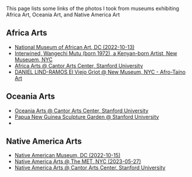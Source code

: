 
This page lists some links of the photos I took from museums exhibiting Africa Art, Oceania Art, and Native America Art
## Africa Arts
* [National Museum of African Art, DC (2022-10-13)](https://photos.app.goo.gl/nASLMfMz8mphLtY76)
* [Interwined, Wangechi Mutu (born 1972), a Kenyan-born Artist, New Museuem, NYC](https://photos.app.goo.gl/JRSqBzhUFpmqej2m8)
* [Africa Arts @ Cantor Arts Center, Stanford University](https://photos.app.goo.gl/S9jkUDQLQ6HmySVn9)
* [DANIEL LIND-RAMOS El Viejo Griot @ New Museum, NYC - Afro-Taíno Art](https://photos.app.goo.gl/scEkkjxPxXiKgRQt5)

## Oceania Arts
* [Oceania Arts @ Cantor Arts Center, Stanford University](https://photos.app.goo.gl/gKNrzmYmQknoPzpW8)
* [Papua New Guinea Sculpture Garden @ Stanford University](https://photos.app.goo.gl/u4uq7gKx9Ykkdjtf7)
* 
## Native America Arts
* [Native American Museum, DC (2022-10-15)](https://photos.app.goo.gl/3kaV74RzEwgcXdFz5)
* [Native America Arts @ The MET, NYC (2023-05-27)](https://photos.app.goo.gl/i8YMPP1mgYHzRBkd8)
* [Native America Arts @ Cantor Arts Center, Stanford University](https://photos.app.goo.gl/TRamqaRQTd34YCFH6)
